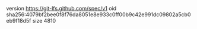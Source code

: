 version https://git-lfs.github.com/spec/v1
oid sha256:4079bf2bee0f8f76da8051e8e933c0ff00b9c42e991dc09802a5cb0eb9f18d5f
size 4810
